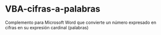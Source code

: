 # VBA-cifras-a-palabras
Complemento para Microsoft Word que convierte un número expresado en cifras en su expresión cardinal (palabras)
